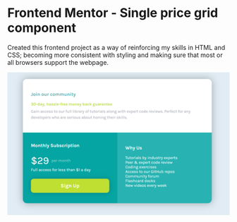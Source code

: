 # Frontend Mentor - Single price grid component

Created this frontend project as a way of reinforcing my skills in HTML and CSS; becoming more consistent with styling and making sure that most or all browsers support the webpage.

![finished](./beginna/frontend-1-completed/design/frontend-1.png)
